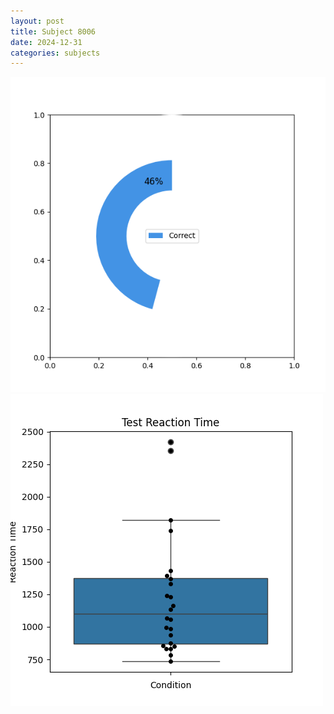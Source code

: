 ```yaml
---
layout: post
title: Subject 8006
date: 2024-12-31
categories: subjects
---
```


![](data/8006/run-6/8006_FN_acc_test.png)
![](data/8006/run-6/8006_FN_rt.png)
